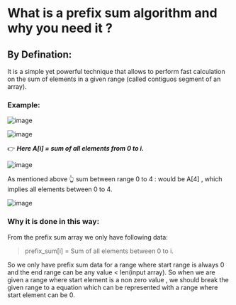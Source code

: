 # What is a prefix sum algorithm and why you need it ?

## By Defination:
It is a simple yet powerful technique that allows to perform fast calculation on the sum of elements in a given range (called contiguos segment of an array).

### Example:

![image](https://user-images.githubusercontent.com/33947539/161482623-32296c06-38f6-4afb-a40c-a96ca50481d1.png)

![image](https://user-images.githubusercontent.com/33947539/161482737-f6482f00-5bd6-4924-ab1a-e0e9115e3029.png)


👉 ***Here A[i] = sum of all elements from 0 to i.*** 

![image](https://user-images.githubusercontent.com/33947539/161482946-48ce7dff-b047-433e-b1cd-dd8bf475bd49.png)

As mentioned above 👆 sum between range 0 to 4 : would be A[4] , which implies all elements between 0 to 4.

![image](https://user-images.githubusercontent.com/33947539/161483170-c0e227e3-a8b8-43b7-96df-4bde1711f197.png)

### Why it is done in this way:

From the prefix sum array we only have following data:

>prefix_sum[i] = Sum of all elements between 0 to i. 

So we only have prefix sum data for a range where start range is always 0 and the end range can be any value < len(input array).
So when we are given a range where start element is a non zero value , we should break the given range to a equation which can be represented with a range where start element can be 0.



